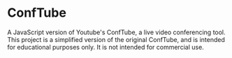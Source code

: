 # ConfTube
A JavaScript version of Youtube's ConfTube, a live video conferencing tool. This project is a simplified version of the original ConfTube, and is intended for educational purposes only. It is not intended for commercial use. 
